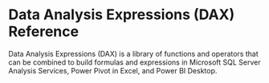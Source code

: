 # Data Analysis Expressions (DAX) Reference

Data Analysis Expressions (DAX) is a library of functions and operators that can be combined to build formulas and expressions in Microsoft SQL Server Analysis Services, Power Pivot in Excel, and Power BI Desktop.
